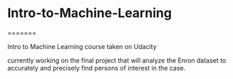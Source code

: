 # Intro-to-Machine-Learning

=======

Intro to Machine Learning course taken on Udacity

currently working on the final project that will analyze the Enron dataset to accurately and precisely find persons of interest in the case.

